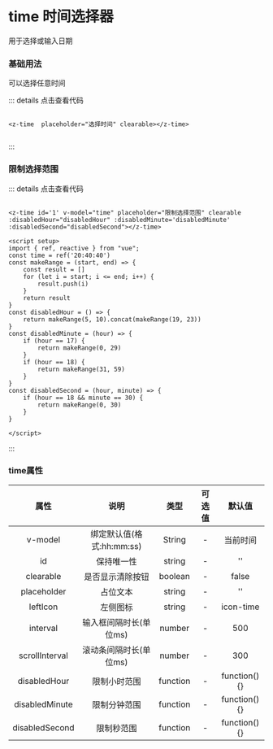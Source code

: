 # time 时间选择器
用于选择或输入日期

### 基础用法

可以选择任意时间

<z-time   placeholder="选择时间" clearable></z-time>

<script setup>
import { ref, reactive } from "vue";
const time = ref('20:40:40')

const makeRange = (start, end) => {
    const result = []
    for (let i = start; i <= end; i++) {
        result.push(i)
    }
    return result
}
const disabledHour = () => {
    return makeRange(5, 10).concat(makeRange(19, 23))
}
const disabledMinute = (hour) => {
    if (hour == 17) {
        return makeRange(0, 29)
    }
    if (hour == 18) {
        return makeRange(31, 59)
    }
}
const disabledSecond = (hour, minute) => {
    if (hour == 18 && minute == 30) {
        return makeRange(0, 30)
    }
}

</script>

::: details 点击查看代码
```vue

<z-time  placeholder="选择时间" clearable></z-time>


```
:::

### 限制选择范围

<z-time id='1' v-model="time" placeholder="限制选择范围" clearable :disabledHour="disabledHour" :disabledMinute='disabledMinute' :disabledSecond="disabledSecond"></z-time>

::: details 点击查看代码
```vue

<z-time id='1' v-model="time" placeholder="限制选择范围" clearable :disabledHour="disabledHour" :disabledMinute='disabledMinute' :disabledSecond="disabledSecond"></z-time>

<script setup>
import { ref, reactive } from "vue";
const time = ref('20:40:40')
const makeRange = (start, end) => {
    const result = []
    for (let i = start; i <= end; i++) {
        result.push(i)
    }
    return result
}
const disabledHour = () => {
    return makeRange(5, 10).concat(makeRange(19, 23))
}
const disabledMinute = (hour) => {
    if (hour == 17) {
        return makeRange(0, 29)
    }
    if (hour == 18) {
        return makeRange(31, 59)
    }
}
const disabledSecond = (hour, minute) => {
    if (hour == 18 && minute == 30) {
        return makeRange(0, 30)
    }
}

</script>

```
:::

### time属性

|    属性      |       说明      |     类型       |  可选值               |     默认值     |
|:------------:|:--------------:|:--------------:|:------------------:|:----------------:|
|    v-model      |      绑定默认值(格式:hh:mm:ss)      |     String       |  -               |     当前时间     |
|    id      |       保持唯一性      |     string       |  -               |     ''     |
|    clearable      |       是否显示清除按钮      |     boolean       |  -               |     false     |
|    placeholder      |       占位文本      |     string       |  -               |     ''     |
|    leftIcon      |       左侧图标      |     string       |  -               |     icon-time     |
|    interval      |       输入框间隔时长(单位ms)      |     number       |  -               |     500     |
|    scrollInterval      |       滚动条间隔时长(单位ms)      |     number       |  -               |     300     |
|    disabledHour      |       限制小时范围      |     function       |  -               |     function(){}     |
|    disabledMinute      |       限制分钟范围     |     function       |  -               |     function(){}      |
|    disabledSecond      |       限制秒范围       |     function       |  -               |     function(){}      |

